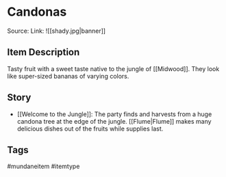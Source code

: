# Candonas
Source:
Link:
![[shady.jpg|banner]]
## Item Description
Tasty fruit with a sweet taste native to the jungle of [[Midwood]]. They look like super-sized bananas of varying colors.

## Story
- [[Welcome to the Jungle]]: The party finds and harvests from a huge candona tree at the edge of the jungle. [[Flume|Flume]] makes many delicious dishes out of the fruits while supplies last.

## Tags
#mundaneitem #itemtype

